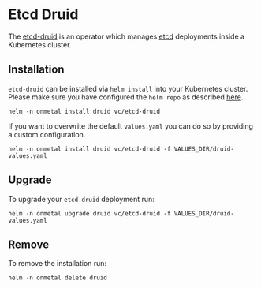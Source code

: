 # Etcd Druid

The [etcd-druid](https://github.com/gardener/etcd-druid) is an operator which manages [etcd](https://etcd.io/) deployments inside a Kubernetes cluster.

## Installation

`etcd-druid` can be installed via `helm install` into your Kubernetes cluster. Please make sure you have configured the `helm repo` as described [here](/usage/helm).

```shell
helm -n onmetal install druid vc/etcd-druid
```

If you want to overwrite the default `values.yaml` you can do so by providing a custom configuration.

```shell
helm -n onmetal install druid vc/etcd-druid -f VALUES_DIR/druid-values.yaml
```

## Upgrade

To upgrade your `etcd-druid` deployment run:

```shell
helm -n onmetal upgrade druid vc/etcd-druid -f VALUES_DIR/druid-values.yaml
```

## Remove

To remove the installation run:

```shell
helm -n onmetal delete druid
```